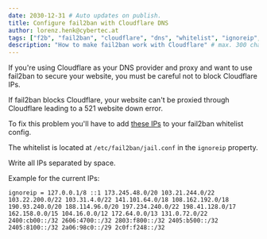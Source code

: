 ```yaml
---
date: 2030-12-31 # Auto updates on publish.
title: Configure fail2ban with Cloudflare DNS
author: lorenz.henk@cybertec.at
tags: ["f2b", "fail2ban", "cloudflare", "dns", "whitelist", "ignoreip", "521"] # max. 10 tags; lowercase; dash-separated
description: "How to make fail2ban work with Cloudflare" # max. 300 chars.
---
```


If you're using Cloudflare as your DNS provider and proxy and want to use fail2ban to
secure your website, you must be careful not to block Cloudflare IPs.

If fail2ban blocks Cloudflare, your website can't be proxied through Cloudflare
leading to a 521 website down error.

To fix this problem you'll have to add [these IPs](https://www.cloudflare.com/ips/)
to your fail2ban whitelist config.

The whitelist is located at `/etc/fail2ban/jail.conf` in the `ignoreip` property.

Write all IPs separated by space.

Example for the current IPs:

```
ignoreip = 127.0.0.1/8 ::1 173.245.48.0/20 103.21.244.0/22 103.22.200.0/22 103.31.4.0/22 141.101.64.0/18 108.162.192.0/18 190.93.240.0/20 188.114.96.0/20 197.234.240.0/22 198.41.128.0/17 162.158.0.0/15 104.16.0.0/12 172.64.0.0/13 131.0.72.0/22 2400:cb00::/32 2606:4700::/32 2803:f800::/32 2405:b500::/32 2405:8100::/32 2a06:98c0::/29 2c0f:f248::/32
```
